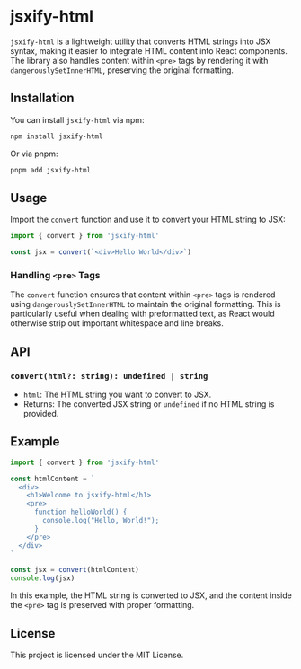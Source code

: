 # jsxify-html

`jsxify-html` is a lightweight utility that converts HTML strings into JSX syntax, making it easier to integrate HTML content into React components. The library also handles content within `<pre>` tags by rendering it with `dangerouslySetInnerHTML`, preserving the original formatting.

## Installation

You can install `jsxify-html` via npm:

```bash
npm install jsxify-html
```

Or via pnpm:

```bash
pnpm add jsxify-html
```

## Usage

Import the `convert` function and use it to convert your HTML string to JSX:

```ts
import { convert } from 'jsxify-html'

const jsx = convert(`<div>Hello World</div>`)
```

### Handling `<pre>` Tags

The `convert` function ensures that content within `<pre>` tags is rendered using `dangerouslySetInnerHTML` to maintain the original formatting. This is particularly useful when dealing with preformatted text, as React would otherwise strip out important whitespace and line breaks.

## API

### `convert(html?: string): undefined | string`

- `html`: The HTML string you want to convert to JSX.
- Returns: The converted JSX string or `undefined` if no HTML string is provided.

## Example

```ts
import { convert } from 'jsxify-html'

const htmlContent = `
  <div>
    <h1>Welcome to jsxify-html</h1>
    <pre>
      function helloWorld() {
        console.log("Hello, World!");
      }
    </pre>
  </div>
`

const jsx = convert(htmlContent)
console.log(jsx)
```

In this example, the HTML string is converted to JSX, and the content inside the `<pre>` tag is preserved with proper formatting.

## License

This project is licensed under the MIT License.
